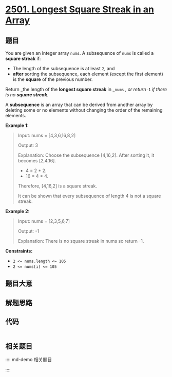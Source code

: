 # [2501. Longest Square Streak in an Array](https://leetcode.com/problems/longest-square-streak-in-an-array/)

## 题目

You are given an integer array `nums`. A subsequence of `nums` is called a
**square streak** if:

  * The length of the subsequence is at least `2`, and
  * **after** sorting the subsequence, each element (except the first element) is the **square** of the previous number.

Return _the length of the **longest square streak** in _`nums` _, or
return_`-1` _if there is no **square streak**._

A **subsequence** is an array that can be derived from another array by
deleting some or no elements without changing the order of the remaining
elements.



**Example 1:**

> Input: nums = [4,3,6,16,8,2]
> 
> Output: 3
> 
> Explanation: Choose the subsequence [4,16,2]. After sorting it, it becomes [2,4,16].
> - 4 = 2 * 2.
> - 16 = 4 * 4.
> 
> Therefore, [4,16,2] is a square streak.
> 
> It can be shown that every subsequence of length 4 is not a square streak.

**Example 2:**

> Input: nums = [2,3,5,6,7]
> 
> Output: -1
> 
> Explanation: There is no square streak in nums so return -1.

**Constraints:**

  * `2 <= nums.length <= 105`
  * `2 <= nums[i] <= 105`


## 题目大意

## 解题思路

## 代码

```javascript

```

## 相关题目

:::: md-demo 相关题目

::::
